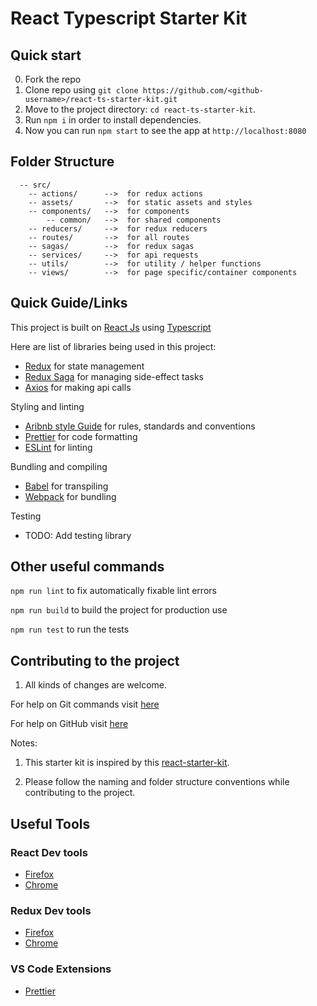 # React Typescript Starter Kit

## Quick start

0.  Fork the repo
1.  Clone repo using `git clone https://github.com/<github-username>/react-ts-starter-kit.git`
2.  Move to the project directory: `cd react-ts-starter-kit`.<br />
3.  Run `npm i` in order to install dependencies.<br />
4.  Now you can run `npm start` to see the app at `http://localhost:8080`

## Folder Structure

```
  -- src/
    -- actions/      -->  for redux actions
    -- assets/       -->  for static assets and styles
    -- components/   -->  for components
        -- common/   -->  for shared components
    -- reducers/     -->  for redux reducers
    -- routes/       -->  for all routes
    -- sagas/        -->  for redux sagas
    -- services/     -->  for api requests
    -- utils/        -->  for utility / helper functions
    -- views/        -->  for page specific/container components
```

## Quick Guide/Links

This project is built on [React Js](https://reactjs.org/) using [Typescript](https://www.typescriptlang.org/)

Here are list of libraries being used in this project:

- [Redux](https://redux.js.org/) for state management
- [Redux Saga](https://redux-saga.js.org/) for managing side-effect tasks
- [Axios](https://github.com/axios/axios) for making api calls

Styling and linting

- [Aribnb style Guide](https://airbnb.io/javascript/react/) for rules, standards and conventions
- [Prettier](https://prettier.io/) for code formatting
- [ESLint](https://eslint.org/) for linting

Bundling and compiling

- [Babel](https://babeljs.io/) for transpiling
- [Webpack](https://webpack.js.org/) for bundling

Testing

- TODO: Add testing library

## Other useful commands

`npm run lint` to fix automatically fixable lint errors

`npm run build` to build the project for production use

`npm run test` to run the tests

## Contributing to the project

1. All kinds of changes are welcome.

For help on Git commands visit [here](https://git-scm.com/)

For help on GitHub visit [here](https://docs.github.com/en)

Notes:

1.  This starter kit is inspired by this [react-starter-kit](https://github.com/sahilrajthapa/react-starter-kit).

2.  Please follow the naming and folder structure conventions while contributing to the project.

## Useful Tools

### React Dev tools

- [Firefox](https://addons.mozilla.org/en-US/firefox/addon/react-devtools/)
- [Chrome](https://chrome.google.com/webstore/detail/react-developer-tools/fmkadmapgofadopljbjfkapdkoienihi?hl=en)

### Redux Dev tools

- [Firefox](https://addons.mozilla.org/en-US/firefox/addon/reduxdevtools/)
- [Chrome](https://chrome.google.com/webstore/detail/redux-devtools/lmhkpmbekcpmknklioeibfkpmmfibljd?hl=es)

### VS Code Extensions

- [Prettier](https://marketplace.visualstudio.com/items?itemName=esbenp.prettier-vscode)
